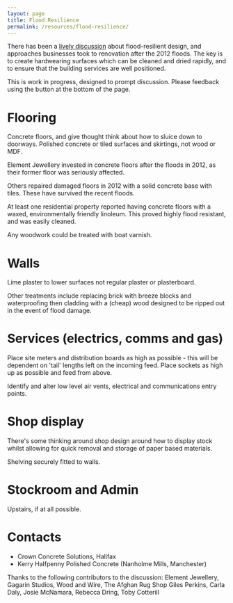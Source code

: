 ```yaml
---
layout: page
title: Flood Resilience
permalink: /resources/flood-resilience/
---
```


There has been a [lively discussion](//storify.com/gilesdring/flood-resilience)
about flood-resilient design, and approaches businesses took to renovation
after the 2012 floods. The key is to create hardwearing surfaces which can
be cleaned and dried rapidly, and to ensure that the building services are
well positioned.

This is work in progress, designed to prompt discussion. Please feedback using the button at the bottom of the page.

# Flooring

Concrete floors, and give thought think about how to sluice down to doorways.
Polished concrete or tiled surfaces and skirtings, not wood or MDF.

Element Jewellery invested in concrete floors after the floods in 2012, as
their former floor was seriously affected.

Others repaired damaged floors in 2012 with a solid concrete base with tiles.
These have survived the recent floods.

At least one residential property reported having concrete floors with a waxed,
environmentally friendly linoleum. This proved highly flood resistant, and was
easily cleaned.

Any woodwork could be treated with boat varnish.

# Walls

Lime plaster to lower surfaces not regular plaster or plasterboard.

Other treatments include replacing brick with breeze blocks and waterproofing
then cladding with a (cheap) wood designed to be ripped out in the
event of flood damage.

# Services (electrics, comms and gas)

Place site meters and distribution boards as high as possible - this will be
dependent on 'tail' lengths left on the incoming feed. Place sockets as high
up as possible and feed from above.

Identify and alter low level air vents, electrical and communications entry
points.

# Shop display

There's some thinking around shop design around how to display stock whilst
allowing for quick removal and storage of paper based materials.

Shelving securely fitted to walls.

# Stockroom and Admin

Upstairs, if at all possible.

# Contacts

* Crown Concrete Solutions, Halifax
* Kerry Halfpenny Polished Concrete (Nanholme Mills, Manchester)

Thanks to the following contributors to the discussion:
Element Jewellery,
Gagarin Studios,
Wood and Wire,
The Afghan Rug Shop
Giles Perkins,
Carla Daly,
Josie McNamara,
Rebecca Dring,
Toby Cotterill
